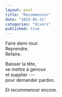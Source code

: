 ```yaml
---
layout: post
title: "Recommencer"
date: "2025-05-31"
categories: "divers"
published: true
---
```



Faire demi-tour.  
Reprendre.  
Refaire.  

Baisser la tête,  
se mettre à genoux  
et supplier ---  
pour demander pardon.  

Et recommencer encore.  
